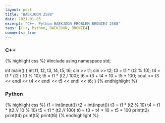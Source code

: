 ```yaml
---
layout: post
title: "BAEKJOON 2588"
date: 2021-01-05
excerpt: "C++, Python BAEKJOON PROBLEM BRONZE4 2588"
tags: [C++, Python, BAEKJOON, BRONZE4]
comments: true
---
```


### C++
{% highlight css %}
#include <iostream>
using namespace std;

int main()
{
	int t1, t2, t3, t4, t5, t6;
	cin >> t1;
	cin >> t2;
	t3 = t1 * (t2 % 10);
	t4 = t1 * (t2 / 10 % 10);
	t5 = t1 * (t2 / 100);
	t6 = t3 + t4 * 10 + t5 * 100;
	cout << t3 << endl << t4 << endl << t5 << endl << t6;
}
{% endhighlight %}

### Python
{% highlight css %}
t1 = int(input())
t2 = int(input())
t3 = t1 * (t2 % 10)
t4 = t1 * (t2 // 10 % 10)
t5 = t1 * (t2 // 100)
t6 = t3 + t4 * 10 + t5 * 100
print(t3)
print(t4)
print(t5)
print(t6)
{% endhighlight %}